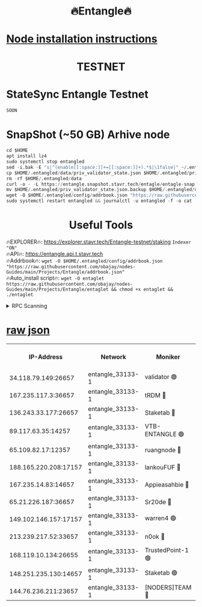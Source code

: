 <h1 align="center"> 🔥Entangle🔥</h1>

[Node installation instructions](https://github.com/obajay/nodes-Guides/tree/main/Projects/Entangle)
=

<h1 align="center"> TESTNET</h1>

# StateSync Entangle Testnet
```python
SOON
```
# SnapShot (~50 GB) Arhive node
```python
cd $HOME
apt install lz4
sudo systemctl stop entangled
sed -i.bak -E "s|^(enable[[:space:]]+=[[:space:]]+).*$|\1false|" ~/.entangled/config/config.toml
cp $HOME/.entangled/data/priv_validator_state.json $HOME/.entangled/priv_validator_state.json.backup
rm -rf $HOME/.entangled/data
curl -o - -L https://entangle.snapshot.stavr.tech/entagle/entagle-snap.tar.lz4 | lz4 -c -d - | tar -x -C $HOME/.entangled --strip-components 2
mv $HOME/.entangled/priv_validator_state.json.backup $HOME/.entangled/data/priv_validator_state.json
wget -O $HOME/.entangled/config/addrbook.json "https://raw.githubusercontent.com/obajay/nodes-Guides/main/Projects/Entangle/addrbook.json"
sudo systemctl restart entangled && journalctl -u entangled -f -o cat
```
 <h1 align="center"> Useful Tools</h1>
 
🔥EXPLORER🔥: https://explorer.stavr.tech/Entangle-testnet/staking        `Indexer "ON"` \
🔥API🔥:      https://entangle.api.t.stavr.tech \
🔥Addrbook🔥: ```wget -O $HOME/.entangled/config/addrbook.json "https://raw.githubusercontent.com/obajay/nodes-Guides/main/Projects/Entangle/addrbook.json"``` \
🔥Auto_install script🔥:  `wget -O entaglet https://raw.githubusercontent.com/obajay/nodes-Guides/main/Projects/Entangle/entaglet && chmod +x entaglet && ./entaglet`


<details>
<summary>RPC Scanning</summary>

<h2 align="center"> We scan nodes in real time every 4 hours. And we provide the final result of RPC endpoints.
We cannot influence the operation of these nodes in any way. </h2>


```python
If Voting Power is higher than 0 --> then the Node is a validator of the network and may be subject to attack and be a potential threat to the chain.
```
```python
We marked such validators with a red symbol
```

</details>

[raw json](https://rpc-check.entangt.stavr.tech/entangt/rpc-entangt-result.json)
=


<table><tr><th>IP-Address</th><th>Network</th><th>Moniker</th><th>Latest Block Height</th><th>Earliest Block Height</th><th>Catching Up</th><th>Tx Index</th><th>Voting Power</th><th>Scan Time</th></tr><tr><td>34.118.79.149:26657</td><td>entangle_33133-1</td><td>validator 🟢</td><td>2309704</td><td>1</td><td>False</td><td>on</td><td>0</td><td>2024-02-22T09:18:37.330370175UTC</td></tr><tr><td>167.235.117.3:36657</td><td>entangle_33133-1</td><td>tRDM 🔴</td><td>2309704</td><td>1</td><td>False</td><td>on</td><td>194431625748624</td><td>2024-02-22T09:18:42.034418219UTC</td></tr><tr><td>136.243.33.177:26657</td><td>entangle_33133-1</td><td>Staketab 🔴</td><td>2309703</td><td>660001</td><td>False</td><td>on</td><td>156275582194274</td><td>2024-02-22T09:18:32.610229727UTC</td></tr><tr><td>89.117.63.35:14257</td><td>entangle_33133-1</td><td>VTB-ENTANGLE 🟢</td><td>2309703</td><td>1162001</td><td>False</td><td>off</td><td>0</td><td>2024-02-22T09:18:27.639985464UTC</td></tr><tr><td>65.109.82.17:12357</td><td>entangle_33133-1</td><td>ruangnode 🔴</td><td>2309700</td><td>1312001</td><td>False</td><td>off</td><td>521196654584582</td><td>2024-02-22T09:18:18.765580449UTC</td></tr><tr><td>188.165.220.208:17157</td><td>entangle_33133-1</td><td>lankouFUF 🔴</td><td>2309700</td><td>1910001</td><td>False</td><td>off</td><td>319171333716955</td><td>2024-02-22T09:18:21.125232591UTC</td></tr><tr><td>167.235.14.83:14657</td><td>entangle_33133-1</td><td>Appieasahbie 🔴</td><td>2309704</td><td>2042001</td><td>False</td><td>on</td><td>43255870208600760</td><td>2024-02-22T09:18:41.745772268UTC</td></tr><tr><td>65.21.226.187:36657</td><td>entangle_33133-1</td><td>Sr20de 🔴</td><td>2309700</td><td>2049001</td><td>False</td><td>off</td><td>22826759467515</td><td>2024-02-22T09:18:17.989322941UTC</td></tr><tr><td>149.102.146.157:17157</td><td>entangle_33133-1</td><td>warren4 🟢</td><td>2309703</td><td>2098001</td><td>False</td><td>on</td><td>0</td><td>2024-02-22T09:18:29.998101219UTC</td></tr><tr><td>213.239.217.52:33657</td><td>entangle_33133-1</td><td>n0ok 🔴</td><td>2309704</td><td>2209704</td><td>False</td><td>off</td><td>46593241694157528</td><td>2024-02-22T09:18:36.975082085UTC</td></tr><tr><td>168.119.10.134:26655</td><td>entangle_33133-1</td><td>TrustedPoint-1 🟢</td><td>2309704</td><td>2268001</td><td>False</td><td>off</td><td>0</td><td>2024-02-22T09:18:42.285447359UTC</td></tr><tr><td>148.251.235.130:14657</td><td>entangle_33133-1</td><td>Staketab 🟢</td><td>2309700</td><td>2272001</td><td>False</td><td>on</td><td>0</td><td>2024-02-22T09:18:17.553132268UTC</td></tr><tr><td>144.76.236.211:23657</td><td>entangle_33133-1</td><td>[NODERS]TEAM 🔴</td><td>2309703</td><td>2304001</td><td>False</td><td>off</td><td>26798549411083501</td><td>2024-02-22T09:18:30.228417090UTC</td></tr></table>
